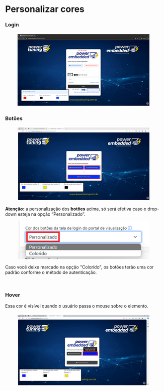 # Personalizar cores

### Login

<figure><img src="../../../.gitbook/assets/Login-cores-1.png" alt=""><figcaption></figcaption></figure>



### Botões

<figure><img src="../../../.gitbook/assets/Botoes-cor.png" alt=""><figcaption></figcaption></figure>

**Atenção:** a personalização dos **botões** acima, só será efetiva caso o drop-down esteja na opção “Personalizado”.

<div align="left">

<figure><img src="../../../.gitbook/assets/config-botao.png" alt=""><figcaption></figcaption></figure>

</div>

Caso você deixe marcado na opção "Colorido", os botões terão uma cor padrão conforme o método de autenticação.

<div align="left">

<figure><img src="../../../.gitbook/assets/Botões coloridos - Tela de login.png" alt=""><figcaption></figcaption></figure>

</div>



### Hover

Essa cor é visível quando o usuário passa o mouse sobre o elemento.

<figure><img src="../../../.gitbook/assets/Hover.png" alt=""><figcaption></figcaption></figure>
